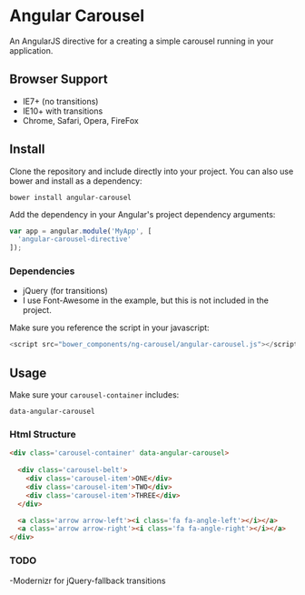 # Angular Carousel

An AngularJS directive for a creating a simple carousel running in your application.

## Browser Support
- IE7+ (no transitions)
- IE10+ with transitions
- Chrome, Safari, Opera, FireFox

## Install

Clone the repository and include directly into your project. You can also use bower and install as a dependency:

```
bower install angular-carousel
```

Add the dependency in your Angular's project dependency arguments:

```js
var app = angular.module('MyApp', [
  'angular-carousel-directive'
]);
```

### Dependencies

- jQuery (for transitions)
- I use Font-Awesome in the example, but this is not included in the project.

Make sure you reference the script in your javascript:

```js
<script src="bower_components/ng-carousel/angular-carousel.js"></script>
```

## Usage

Make sure your `carousel-container` includes:
```
data-angular-carousel
```


### Html Structure

```html
<div class='carousel-container' data-angular-carousel>
  
  <div class='carousel-belt'>
    <div class='carousel-item'>ONE</div>
    <div class='carousel-item'>TWO</div>
    <div class='carousel-item'>THREE</div>
  </div>

  <a class='arrow arrow-left'><i class='fa fa-angle-left'></i></a>
  <a class='arrow arrow-right'><i class='fa fa-angle-right'></i></a>
</div>
```

### TODO

-Modernizr for jQuery-fallback transitions
